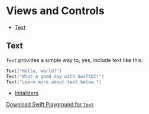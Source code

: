 # Views and Controls

- [Text](#text)

## Text

`Text` provides a simple way to, yes, include text like this:

```swift
Text("Hello, world!")
Text("What a good day with SwiftUI!")
Text("Learn more about text below.")
```

- [Initalizers](text/inits/)

[Download Swift Playground for `Text`](App%20Making%201.zip)
